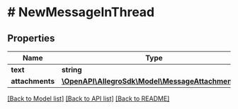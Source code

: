 # # NewMessageInThread

## Properties

Name | Type | Description | Notes
------------ | ------------- | ------------- | -------------
**text** | **string** |  |
**attachments** | [**\OpenAPI\AllegroSdk\Model\MessageAttachmentId[]**](MessageAttachmentId.md) |  | [optional]

[[Back to Model list]](../../README.md#models) [[Back to API list]](../../README.md#endpoints) [[Back to README]](../../README.md)
